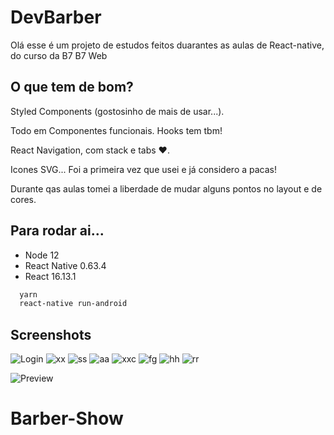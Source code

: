
# DevBarber

Olá esse é um projeto de estudos feitos duarantes as aulas de React-native, do curso da B7 B7 Web

##  O que tem de bom?

Styled Components (gostosinho de mais de usar...).

Todo em Componentes funcionais.
Hooks tem tbm!

React Navigation, com stack e tabs ❤️.

Icones SVG... Foi a primeira vez que usei e já considero a pacas!

Durante qas aulas tomei a liberdade de mudar alguns pontos no layout e de cores.

  
## Para rodar ai...

 - Node 12
 - React Native 0.63.4
 - React 16.13.1

```bash
  yarn
  react-native run-android
```

  
## Screenshots

![Login](https://ibb.co/GkX6RkQ)
![xx](https://ibb.co/ZzmGGmn)
![ss](https://ibb.co/6yvGPS2)
![aa](https://ibb.co/jJQkwvG)
![xxc](https://ibb.co/Y357jWr)
![fg](https://ibb.co/19B36Db)
![hh](https://ibb.co/KbqHZ46)
![rr](https://ibb.co/5BssPLg)

![Preview](https://drive.google.com/file/d/1X7VZuGiL_0l9GMwdjRGwqAO4HxQgrjtA/view?usp=sharing)


  
# Barber-Show
